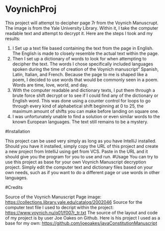 # VoynichProj
This project will attempt to decipher page 7r from the Voynich Manuscrupt. The image is from the Yale University Library. Within it, I take the computer readable text and attempt to decrypt it. Here are the steps I took and my results:

1.	I Set up a text file based containing the text from the page in English. The English is made to closely resemble the actual text within the page.
2.	Then I set up a dictionary of words to look for when attempting to decipher the text. The words I chose specifically included languages spoken during the time of creation of the Voynich manuscript” Spanish, Latin, Italian, and French. Because the page to me is shaped like a poem, I decided to use words that would be commonly seen in a poem. Words are time, love, world, and day.
3.	With the computer readable and dictionary texts, I put them through a brute force shift decrypt or to see if I could find any of the dictionary or English word. This was done using a
counter control for loops to go through every kind of alphabetical shift beginning at 0 to 25, the maximum amount of shifts you can make before landing on square one.
4.	I was unfortunately unable to find a solution or even similar words to the known European languages. The text still remains to be a mystery.
   
#Installation

This project can be used very simply as long as you have IntelliJ installed. Should you have it installed, simply copy the URL of this project and create a new project from IntelliJ using get from VCS. Paste in the URL and it should give you the program for you to use and run.
#Usage You can try to use this project as base for your own Voynich Manuscript decryption project. Simply edit the computer text and dictionary files based on your own needs, such as if you want to do a different page or use words in other languages.

#Credits 

Source of the Voynich Manuscript Page image: https://collections.library.yale.edu/catalog/2002046
Source for the computer text file I used to decript within the project: https://www.voynich.nu/q01/f007r_tr.txt
The source of the layout and code of my project is by user Joe Oakes on Github. Here is his project I used as a base for my own:
https://github.com/joeoakes/javaConstitutionManuscript

